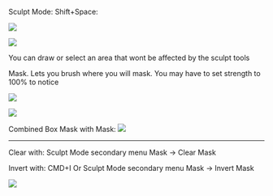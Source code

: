 Sculpt Mode: Shift+Space:

![](https://i.imgur.com/lJAXNRx.png)

![](https://i.imgur.com/mWYmXFy.png)



You can draw or select an area that wont be affected by the sculpt tools

Mask. Lets you brush where you will mask. You may have to set strength to 100% to notice

![](https://i.imgur.com/159PUrp.png)

![](https://i.imgur.com/Mv1VNHi.png)

Combined Box Mask with Mask:
![](https://i.imgur.com/MuuRftO.png)


---

Clear with:
Sculpt Mode secondary menu Mask -> Clear Mask

Invert with:
CMD+I
Or Sculpt Mode secondary menu Mask -> Invert Mask

![](https://i.imgur.com/ZVaAOoA.png)
